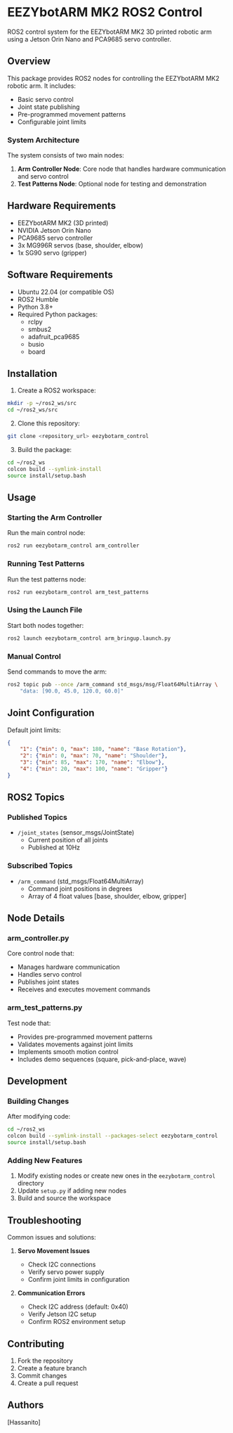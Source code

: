 # EEZYbotARM MK2 ROS2 Control

ROS2 control system for the EEZYbotARM MK2 3D printed robotic arm using a Jetson Orin Nano and PCA9685 servo controller.

## Overview

This package provides ROS2 nodes for controlling the EEZYbotARM MK2 robotic arm. It includes:
- Basic servo control
- Joint state publishing
- Pre-programmed movement patterns
- Configurable joint limits

### System Architecture

The system consists of two main nodes:
1. **Arm Controller Node**: Core node that handles hardware communication and servo control
2. **Test Patterns Node**: Optional node for testing and demonstration

## Hardware Requirements

- EEZYbotARM MK2 (3D printed)
- NVIDIA Jetson Orin Nano
- PCA9685 servo controller
- 3x MG996R servos (base, shoulder, elbow)
- 1x SG90 servo (gripper)

## Software Requirements

- Ubuntu 22.04 (or compatible OS)
- ROS2 Humble
- Python 3.8+
- Required Python packages:
  - rclpy
  - smbus2
  - adafruit_pca9685
  - busio
  - board

## Installation

1. Create a ROS2 workspace:
```bash
mkdir -p ~/ros2_ws/src
cd ~/ros2_ws/src
```

2. Clone this repository:
```bash
git clone <repository_url> eezybotarm_control
```

3. Build the package:
```bash
cd ~/ros2_ws
colcon build --symlink-install
source install/setup.bash
```

## Usage

### Starting the Arm Controller

Run the main control node:
```bash
ros2 run eezybotarm_control arm_controller
```

### Running Test Patterns

Run the test patterns node:
```bash
ros2 run eezybotarm_control arm_test_patterns
```

### Using the Launch File

Start both nodes together:
```bash
ros2 launch eezybotarm_control arm_bringup.launch.py
```

### Manual Control

Send commands to move the arm:
```bash
ros2 topic pub --once /arm_command std_msgs/msg/Float64MultiArray \
    "data: [90.0, 45.0, 120.0, 60.0]"
```

## Joint Configuration

Default joint limits:
```json
{
    "1": {"min": 0, "max": 180, "name": "Base Rotation"},
    "2": {"min": 0, "max": 70, "name": "Shoulder"},
    "3": {"min": 85, "max": 170, "name": "Elbow"},
    "4": {"min": 20, "max": 100, "name": "Gripper"}
}
```

## ROS2 Topics

### Published Topics

- `/joint_states` (sensor_msgs/JointState)
  - Current position of all joints
  - Published at 10Hz

### Subscribed Topics

- `/arm_command` (std_msgs/Float64MultiArray)
  - Command joint positions in degrees
  - Array of 4 float values [base, shoulder, elbow, gripper]

## Node Details

### arm_controller.py

Core control node that:
- Manages hardware communication
- Handles servo control
- Publishes joint states
- Receives and executes movement commands

### arm_test_patterns.py

Test node that:
- Provides pre-programmed movement patterns
- Validates movements against joint limits
- Implements smooth motion control
- Includes demo sequences (square, pick-and-place, wave)

## Development

### Building Changes

After modifying code:
```bash
cd ~/ros2_ws
colcon build --symlink-install --packages-select eezybotarm_control
source install/setup.bash
```

### Adding New Features

1. Modify existing nodes or create new ones in the `eezybotarm_control` directory
2. Update `setup.py` if adding new nodes
3. Build and source the workspace

## Troubleshooting

Common issues and solutions:

1. **Servo Movement Issues**
   - Check I2C connections
   - Verify servo power supply
   - Confirm joint limits in configuration

2. **Communication Errors**
   - Check I2C address (default: 0x40)
   - Verify Jetson I2C setup
   - Confirm ROS2 environment setup

## Contributing

1. Fork the repository
2. Create a feature branch
3. Commit changes
4. Create a pull request



## Authors

[Hassanito]
